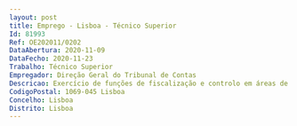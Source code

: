 ```yaml
--- 
layout: post
title: Emprego - Lisboa - Técnico Superior
Id: 81993
Ref: OE202011/0202
DataAbertura: 2020-11-09
DataFecho: 2020-11-23
Trabalho: Técnico Superior
Empregador: Direção Geral do Tribunal de Contas
Descricao: Exercício de funções de fiscalização e controlo em áreas de funções económicas (finanças, economia, infraestruturas e transportes) sujeitas à jurisdição do Tribunal de Contas (administração central e sector empresarial do Estado), designadamente pela realização de auditorias de resultados, de conformidade e financeiras (através de aplicação de metodologias apropriadas).
CodigoPostal: 1069-045 Lisboa
Concelho: Lisboa
Distrito: Lisboa
--- 
```


